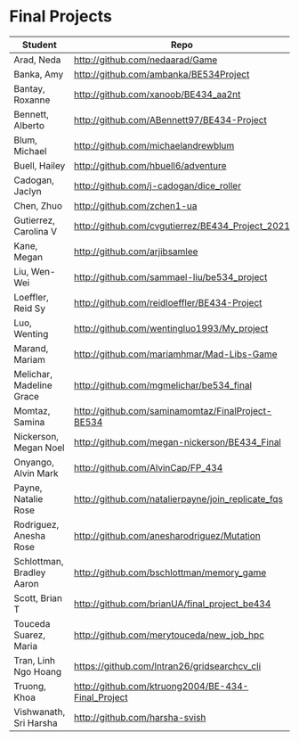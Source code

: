 # Final Projects

| Student | Repo |
| ------- | ---- |
| Arad, Neda | http://github.com/nedaarad/Game |
| Banka, Amy | http://github.com/ambanka/BE534Project  |
| Bantay, Roxanne | http://github.com/xanoob/BE434_aa2nt |
| Bennett, Alberto | http://github.com/ABennett97/BE434-Project |
| Blum, Michael | http://github.com/michaelandrewblum |
| Buell, Hailey | http://github.com/hbuell6/adventure |
| Cadogan, Jaclyn | http://github.com/j-cadogan/dice_roller |
| Chen, Zhuo | http://github.com/zchen1-ua |
| Gutierrez, Carolina V | http://github.com/cvgutierrez/BE434_Project_2021 |
| Kane, Megan | http://github.com/arjibsamlee |
| Liu, Wen-Wei | http://github.com/sammael-liu/be534_project |
| Loeffler, Reid Sy | http://github.com/reidloeffler/BE434-Project |
| Luo, Wenting | http://github.com/wentingluo1993/My_project |
| Marand, Mariam | http://github.com/mariamhmar/Mad-Libs-Game  |
| Melichar, Madeline Grace | http://github.com/mgmelichar/be534_final |
| Momtaz, Samina | http://github.com/saminamomtaz/FinalProject-BE534 |
| Nickerson, Megan Noel | http://github.com/megan-nickerson/BE434_Final |
| Onyango, Alvin Mark | http://github.com/AlvinCap/FP_434 |
| Payne, Natalie Rose | http://github.com/natalierpayne/join_replicate_fqs |
| Rodriguez, Anesha Rose | http://github.com/anesharodriguez/Mutation |
| Schlottman, Bradley Aaron | http://github.com/bschlottman/memory_game |
| Scott, Brian T | http://github.com/brianUA/final_project_be434 |
| Touceda Suarez, Maria | http://github.com/merytouceda/new_job_hpc |
| Tran, Linh Ngo Hoang | https://github.com/lntran26/gridsearchcv_cli |
| Truong, Khoa | http://github.com/ktruong2004/BE-434-Final_Project |
| Vishwanath, Sri Harsha | http://github.com/harsha-svish |
